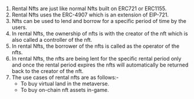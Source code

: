 1. Rental Nfts are just like normal Nfts built on ERC721 or ERC1155.
2. Rental Nfts uses the ERC-4907 which is an extension of EIP-721.
3. Nfts can be used to lend and borrow for a specific period of time by the users.
4. In rental Nfts, the ownership of nfts is with the creator of the nft which is also called a controller of the nft.
5. In rental Nfts, the borrower of the nfts is called as the operator of the nfts. 
6. In rental Nfts, the nfts are being lent for the specific rental period only and once the rental period expires the nfts will automatically be returned back to the creator of the nft.
7. The use cases of rental nfts are as follows:- 
    - To buy virtual land in the metaverse.
    - To buy on-chain nft assets in-game.
